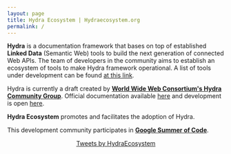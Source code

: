 ```yaml
---
layout: page
title: Hydra Ecosystem | Hydraecosystem.org
permalink: /
---
```


**Hydra** is a documentation framework that bases on top of established **Linked Data** (Semantic Web) tools to build the next generation of connected Web APIs. The team of developers in the community aims to establish an ecosystem of tools to make Hydra framework operational. A list of tools under development can be found [at this link](https://github.com/HTTP-APIs).

Hydra is currently a draft created by [**World Wide Web Consortium's Hydra Community Group**](https://www.w3.org/community/hydra/). Official documentation available [here](http://hydra-cg.com) and development is open [here](https://github.com/HydraCG).

**Hydra Ecosystem** promotes and facilitates the adoption of Hydra.

This development community participates in [**Google Summer of Code**](https://summerofcode.withgoogle.com/organizations/6557492048297984/).


<div style="text-align:center;">
<a class="twitter-timeline" data-width="500" data-height="500" href="https://twitter.com/HydraEcosystem?ref_src=twsrc%5Etfw">Tweets by HydraEcosystem</a> 
</div>
<script async src="https://platform.twitter.com/widgets.js" charset="utf-8"></script>
